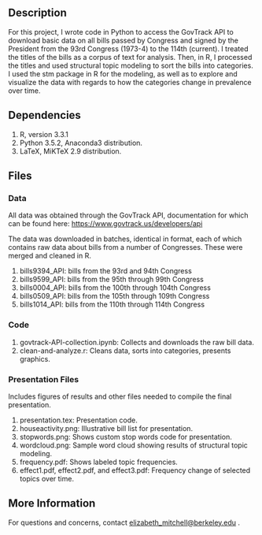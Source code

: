 
## Description

For this project, I wrote code in Python to access the GovTrack API to download basic data on all bills passed by Congress and signed by the President from the 93rd Congress (1973-4) to the 114th (current). I treated the titles of the bills as a corpus of text for analysis. Then, in R, I processed the titles and used structural topic modeling to sort the bills into categories. I used the stm package in R for the modeling, as well as to explore and visualize the data with regards to how the categories change in prevalence over time.

## Dependencies

1. R, version 3.3.1
2. Python 3.5.2, Anaconda3 distribution.
3. LaTeX, MiKTeX 2.9 distribution.


## Files

### Data

All data was obtained through the GovTrack API, documentation for which can be found here: https://www.govtrack.us/developers/api 

The data was downloaded in batches, identical in format, each of which contains raw data about bills from a number of Congresses. These were merged and cleaned in R. 
1. bills9394_API: bills from the 93rd and 94th Congress
2. bills9599_API: bills from the 95th through 99th Congress
3. bills0004_API: bills from the 100th through 104th Congress
4. bills0509_API: bills from the 105th through 109th Congress
5. bills1014_API: bills from the 110th through 114th Congress

### Code

1. govtrack-API-collection.ipynb: Collects and downloads the raw bill data.
2. clean-and-analyze.r: Cleans data, sorts into categories, presents graphics.

### Presentation Files
Includes figures of results and other files needed to compile the final presentation.

1. presentation.tex: Presentation code.
2. houseactivity.png: Illustrative bill list for presentation.
3. stopwords.png: Shows custom stop words code for presentation.
4. wordcloud.png: Sample word cloud showing results of structural topic modeling.
5. frequency.pdf: Shows labeled topic frequencies.
6. effect1.pdf, effect2.pdf, and effect3.pdf: Frequency change of selected topics over time.

## More Information

For questions and concerns, contact elizabeth_mitchell@berkeley.edu .
